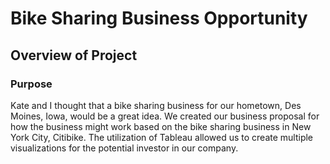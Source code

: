 # Bike Sharing Business Opportunity
## Overview of Project
### Purpose
Kate and I thought that a bike sharing business for our hometown, Des Moines, Iowa, would be a great idea. We created our business proposal for how the business might work based on the bike sharing business in New York City, Citibike. The utilization of Tableau allowed us to create multiple visualizations for the potential investor in our company. 
